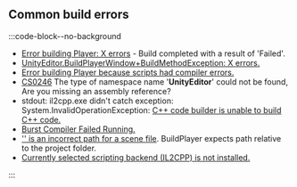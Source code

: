 ## Common build errors
:::code-block--no-background
- [Error building Player: X errors](Build%20Errors/Build%20Error.md) - Build completed with a result of 'Failed'.
- [UnityEditor.BuildPlayerWindow+BuildMethodException: X errors.](Build%20Errors/Build%20Error.md)
- [Error building Player because scripts had compiler errors.](Build%20Errors/Compiler%20Errors.md)
- [CS0246](CS0246.md) The type of namespace name '**UnityEditor**' could not be found, Are you missing an assembly reference?
- stdout: il2cpp.exe didn't catch exception: System.InvalidOperationException: [C++ code builder is unable to build C++ code.](Build%20Errors/IL2CPP%20Building.md)
- [Burst Compiler Failed Running.](Build%20Errors/Burst%20Building.md)
- ['' is an incorrect path for a scene file](Build%20Errors/Deleted%20Scenes.md). BuildPlayer expects path relative to the project folder.
- [Currently selected scripting backend (IL2CPP) is not installed.](Build%20Errors/IL2CPP%20Not%20Installed.md)

:::
